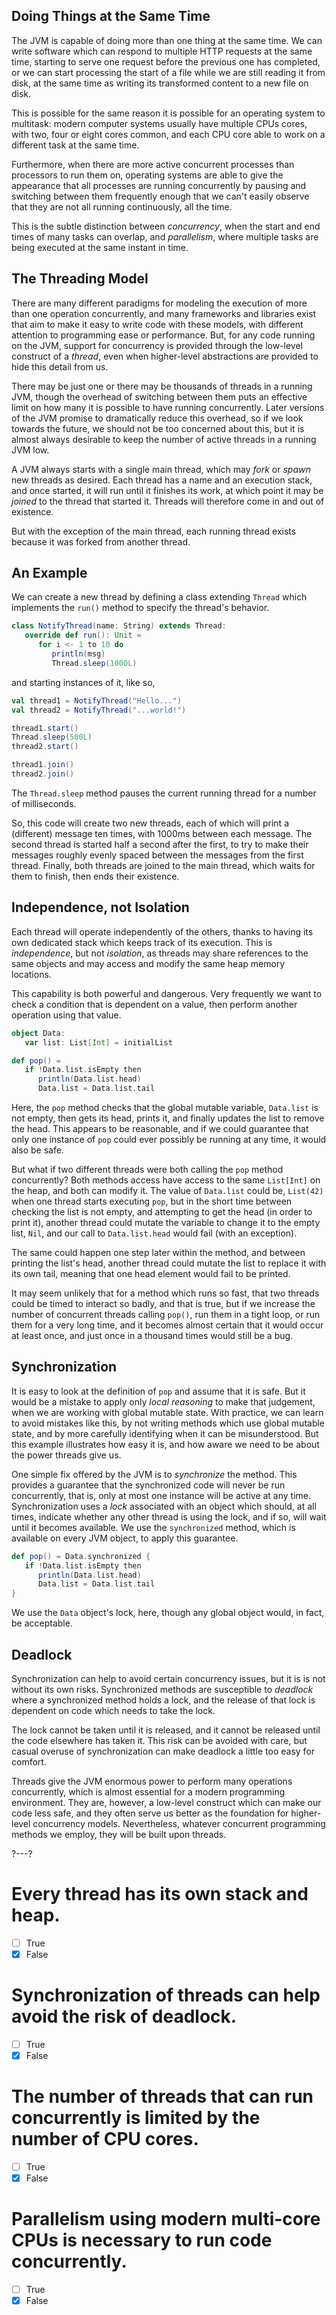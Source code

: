 ## Doing Things at the Same Time

The JVM is capable of doing more than one thing at the same time. We can write software which can respond to
multiple HTTP requests at the same time, starting to serve one request before the previous one has completed, or
we can start processing the start of a file while we are still reading it from disk, at the same time as writing
its transformed content to a new file on disk.

This is possible for the same reason it is possible for an operating system to multitask: modern computer
systems usually have multiple CPUs cores, with two, four or eight cores common, and each CPU core able to work
on a different task at the same time.

Furthermore, when there are more active concurrent processes than processors to run them on, operating systems
are able to give the appearance that all processes are running concurrently by pausing and switching between
them frequently enough that we can't easily observe that they are not all running continuously, all the time.

This is the subtle distinction between _concurrency_, when the start and end times of many tasks can overlap,
and _parallelism_, where multiple tasks are being executed at the same instant in time.

## The Threading Model

There are many different paradigms for modeling the execution of more than one operation concurrently, and many
frameworks and libraries exist that aim to make it easy to write code with these models, with different
attention to programming ease or performance. But, for any code running on the JVM, support for concurrency is
provided through the low-level construct of a _thread_, even when higher-level abstractions are provided to hide
this detail from us.

There may be just one or there may be thousands of threads in a running JVM, though the overhead of switching
between them puts an effective limit on how many it is possible to have running concurrently. Later versions
of the JVM promise to dramatically reduce this overhead, so if we look towards the future, we should not be too
concerned about this, but it is almost always desirable to keep the number of active threads in a running JVM
low.

A JVM always starts with a single main thread, which may _fork_ or _spawn_ new threads as desired. Each thread
has a name and an execution stack, and once started, it will run until it finishes its work, at which point it
may be _joined_ to the thread that started it. Threads will therefore come in and out of existence.

But with the exception of the main thread, each running thread exists because it was forked from another thread.

## An Example

We can create a new thread by defining a class extending `Thread` which implements the `run()` method to specify
the thread's behavior.

```scala
class NotifyThread(name: String) extends Thread:
   override def run(): Unit =
      for i <- 1 to 10 do
         println(msg)
         Thread.sleep(1000L)
```
and starting instances of it, like so,
```scala
val thread1 = NotifyThread("Hello...")
val thread2 = NotifyThread("...world!")

thread1.start()
Thread.sleep(500L)
thread2.start()

thread1.join()
thread2.join()
```

The `Thread.sleep` method pauses the current running thread for a number of milliseconds.

So, this code will create two new threads, each of which will print a (different) message ten times, with 1000ms
between each message. The second thread is started half a second after the first, to try to make their messages
roughly evenly spaced between the messages from the first thread. Finally, both threads are joined to the main
thread, which waits for them to finish, then ends their existence.

## Independence, not Isolation

Each thread will operate independently of the others, thanks to having its own dedicated stack which keeps track
of its execution. This is _independence_, but not _isolation_, as threads may share references to the same
objects and may access and modify the same heap memory locations.

This capability is both powerful and dangerous. Very frequently we want to check a condition that is dependent
on a value, then perform another operation using that value.

```scala
object Data:
   var list: List[Int] = initialList

def pop() =
   if !Data.list.isEmpty then
      println(Data.list.head)
      Data.list = Data.list.tail
```

Here, the `pop` method checks that the global mutable variable, `Data.list` is not empty, then gets its head,
prints it, and finally updates the list to remove the head. This appears to be reasonable, and if we could
guarantee that only one instance of `pop` could ever possibly be running at any time, it would also be safe.

But what if two different threads were both calling the `pop` method concurrently? Both methods access have
access to the same `List[Int]` on the heap, and both can modify it. The value of `Data.list` could be,
`List(42)` when one thread starts executing `pop`, but in the short time between checking the list is not empty,
and attempting to get the head (in order to print it), another thread could mutate the variable to change it to
the empty list, `Nil`, and our call to `Data.list.head` would fail (with an exception).

The same could happen one step later within the method, and between printing the list's head, another thread
could mutate the list to replace it with its own tail, meaning that one head element would fail to be printed.

It may seem unlikely that for a method which runs so fast, that two threads could be timed to interact so badly,
and that is true, but if we increase the number of concurrent threads calling `pop()`, run them in a tight loop,
or run them for a very long time, and it becomes almost certain that it would occur at least once, and just once
in a thousand times would still be a bug.

## Synchronization

It is easy to look at the definition of `pop` and assume that it is safe. But it would be a mistake to apply
only _local reasoning_ to make that judgement, when we are working with global mutable state. With practice, we
can learn to avoid mistakes like this, by not writing methods which use global mutable state, and by more
carefully identifying when it can be misunderstood. But this example illustrates how easy it is, and how aware
we need to be about the power threads give us.

One simple fix offered by the JVM is to _synchronize_ the method. This provides a guarantee that the
synchronized code will never be run concurrently, that is, only at most one instance will be active at any time.
Synchronization uses a _lock_ associated with an object which should, at all times, indicate whether any other
thread is using the lock, and if so, will wait until it becomes available. We use the `synchronized` method,
which is available on every JVM object, to apply this guarantee.

```scala
def pop() = Data.synchronized {
   if !Data.list.isEmpty then
      println(Data.list.head)
      Data.list = Data.list.tail
}
```

We use the `Data` object's lock, here, though any global object would, in fact, be acceptable.

## Deadlock

Synchronization can help to avoid certain concurrency issues, but it is is not without its own risks.
Synchronized methods are susceptible to _deadlock_ where a synchronized method holds a lock, and the release of
that lock is dependent on code which needs to take the lock.

The lock cannot be taken until it is released, and it cannot be released until the code elsewhere has taken it.
This risk can be avoided with care, but casual overuse of synchronization can make deadlock a little too easy
for comfort.

Threads give the JVM enormous power to perform many operations concurrently, which is almost essential for
a modern programming environment. They are, however, a low-level construct which can make our code less safe,
and they often serve us better as the foundation for higher-level concurrency models. Nevertheless, whatever
concurrent programming methods we employ, they will be built upon threads.

?---?

# Every thread has its own stack and heap.
- [ ] True
- [X] False

# Synchronization of threads can help avoid the risk of deadlock.
- [ ] True
- [X] False

# The number of threads that can run concurrently is limited by the number of CPU cores.
- [ ] True
- [X] False

# Parallelism using modern multi-core CPUs is necessary to run code concurrently.
- [ ] True
- [X] False
